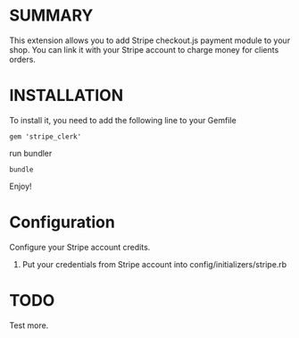 SUMMARY
=======
This extension allows you to add Stripe checkout.js payment module to your shop. You can link it with your Stripe account to charge money for clients
 orders.

INSTALLATION
============
To install it, you need to add the following line to your Gemfile

` gem 'stripe_clerk' `

run bundler

` bundle `

Enjoy!

Configuration
=============
Configure your Stripe account credits.

1. Put your credentials from Stripe account into config/initializers/stripe.rb




TODO
====
Test more.

